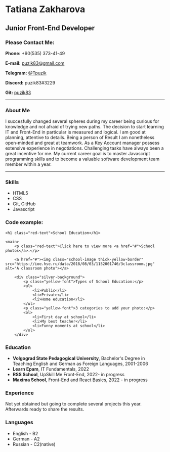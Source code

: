 # Tatiana Zakharova

## Junior Front-End Developer


### Please Contact Me:

**Phone:** +90(535) 373-41-49

**E-mail:** puzik83@gmail.com

**Telegram:** [@Tpuzik](https://t.me/tpuzik)

**Discord:** puzik83#3229

**Git:** [puzik83](https://github.com/puzik83)
________________________


### About Me

I succesfully changed several spheres during my career being curious for knowledge and not afraid of trying new paths.
The decision to start learning IT and Front-End in particular is measured and logical. I am good at planning, attentive to details.
Being a person of Result I am nonetheless open-minded and great at teamwork. As a Key Account manager possess extensive experience in negotiations.
Challenging tasks have always been a great incentive for me.
My current career goal is to master Javascript programming skills and to become a valuable software development team member within a year.
_________________________

### Skills

- HTML5
- CSS
- Git, GitHub
- Javascript


### Code example:

```
<h1 class="red-text">School Education</h1>

<main>
    <p class="red-text">Click here to view more <a href="#">School photos</a>.</p>

    <a href="#"><img class="school-image thick-yellow-border" src="https://ioe.hse.ru/data/2018/08/03/1152001746/3classroom.jpg" alt="A classroom photo"></a>

    <div class="silver-background">
        <p class="yellow-font">Types of School Education:</p>
        <ul>
            <li>Public</li>
            <li>Private</li>
            <li>Home education</li>
        </ul>
        <p class="yellow-font">3 categories to add your photo:</p>
        <ol>
            <li>First day at school</li>
            <li>My best teacher</li>
            <li>Funny moments at school</li>
        </ol>
    </div>
```

### Education

- **Volgograd State Pedagogical University**, Bachelor's Degree in Teaching English and German as Foreign Languages, 2001-2006
- **Learn Epam**, IT Fundamentals, 2022
- **RSS School**, UpSkill Me Front-End, 2022- in progress
- **Maxima School**, Front-End and React Basics, 2022 - in progress


### Experience

Not yet obtained but going to complete several projects this year. Afterwards ready to share the results.

### Languages

- English - B2
- German - A2
- Russian - C2(native)




